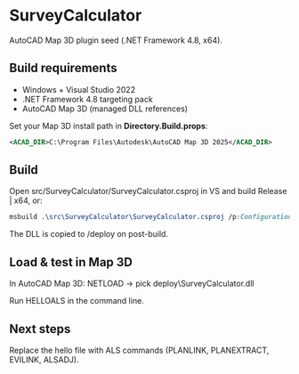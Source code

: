 # SurveyCalculator

AutoCAD Map 3D plugin seed (.NET Framework 4.8, x64).

## Build requirements
- Windows + Visual Studio 2022
- .NET Framework 4.8 targeting pack
- AutoCAD Map 3D (managed DLL references)

Set your Map 3D install path in **Directory.Build.props**:
```xml
<ACAD_DIR>C:\Program Files\Autodesk\AutoCAD Map 3D 2025</ACAD_DIR>
```

## Build
Open src/SurveyCalculator/SurveyCalculator.csproj in VS and build Release | x64, or:

```css
msbuild .\src\SurveyCalculator\SurveyCalculator.csproj /p:Configuration=Release
```

The DLL is copied to /deploy on post-build.

## Load & test in Map 3D
In AutoCAD Map 3D: NETLOAD → pick deploy\SurveyCalculator.dll

Run HELLOALS in the command line.

## Next steps
Replace the hello file with ALS commands (PLANLINK, PLANEXTRACT, EVILINK, ALSADJ).
